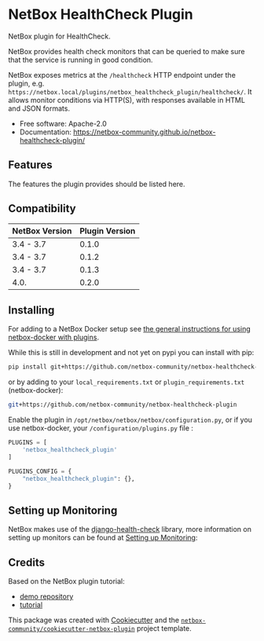# NetBox HealthCheck Plugin

NetBox plugin for HealthCheck.

NetBox provides health check monitors that can be queried to make sure that the service is running in good condition.  

NetBox exposes metrics at the `/healthcheck` HTTP endpoint under the plugin, e.g. `https://netbox.local/plugins/netbox_healthcheck_plugin/healthcheck/`. It allows monitor conditions via HTTP(S), with responses available in HTML and JSON formats.

* Free software: Apache-2.0
* Documentation: https://netbox-community.github.io/netbox-healthcheck-plugin/


## Features

The features the plugin provides should be listed here.

## Compatibility

| NetBox Version | Plugin Version |
|----------------|----------------|
|   3.4 - 3.7    |      0.1.0     |
|   3.4 - 3.7    |      0.1.2     |
|   3.4 - 3.7    |      0.1.3     |
|   4.0.         |      0.2.0     |

## Installing

For adding to a NetBox Docker setup see
[the general instructions for using netbox-docker with plugins](https://github.com/netbox-community/netbox-docker/wiki/Using-Netbox-Plugins).

While this is still in development and not yet on pypi you can install with pip:

```bash
pip install git+https://github.com/netbox-community/netbox-healthcheck-plugin
```

or by adding to your `local_requirements.txt` or `plugin_requirements.txt` (netbox-docker):

```bash
git+https://github.com/netbox-community/netbox-healthcheck-plugin
```

Enable the plugin in `/opt/netbox/netbox/netbox/configuration.py`,
 or if you use netbox-docker, your `/configuration/plugins.py` file :

```python
PLUGINS = [
    'netbox_healthcheck_plugin'
]

PLUGINS_CONFIG = {
    "netbox_healthcheck_plugin": {},
}
```

## Setting up Monitoring

NetBox makes use of the [django-health-check](https://github.com/revsys/django-health-check) library, more information on setting up monitors can be found at [Setting up Monitoring](https://django-health-check.readthedocs.io/en/latest/readme.html#setting-up-monitoring):

## Credits

Based on the NetBox plugin tutorial:

- [demo repository](https://github.com/netbox-community/netbox-plugin-demo)
- [tutorial](https://github.com/netbox-community/netbox-plugin-tutorial)

This package was created with [Cookiecutter](https://github.com/audreyr/cookiecutter) and the [`netbox-community/cookiecutter-netbox-plugin`](https://github.com/netbox-community/cookiecutter-netbox-plugin) project template.
